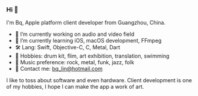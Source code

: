 ### Hi 👋

I'm Bq, Apple platform client developer from Guangzhou, China.

- 🔭 I’m currently working on audio and video field
- 🌱 I’m currently learning iOS, macOS development, FFmpeg
- 🛠 Lang: Swift, Objective-C, C, Metal, Dart
- 🤘 Hobbies: drum kit, flim, art exhibition, translation, swimming
- 🎵 Music preference: rock, metal, funk, jazz, folk
- 📮 Contact me: bq_lin@hotmail.com

I like to toss about software and even hardware. Client development is one of my hobbies, I hope I can make the app a work of art.
